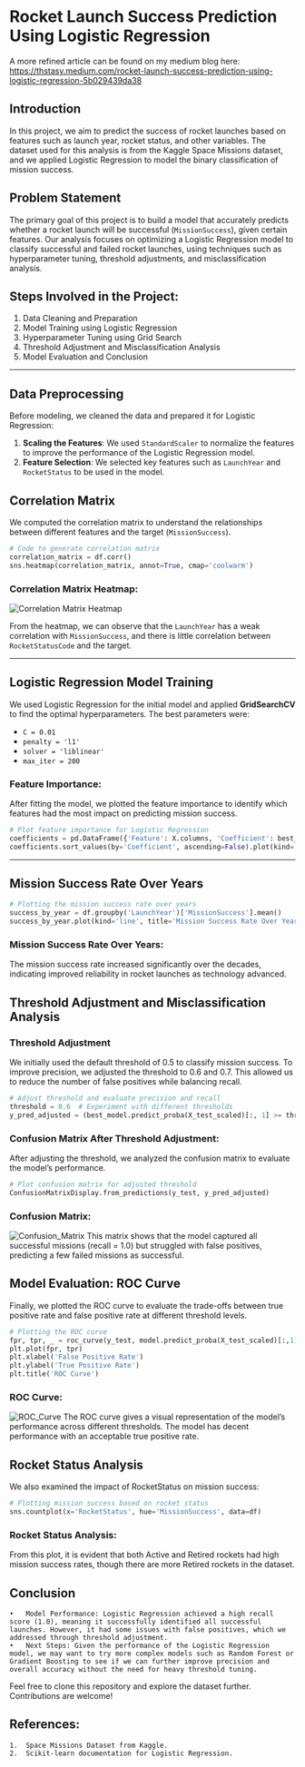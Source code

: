 # Rocket Launch Success Prediction Using Logistic Regression

A more refined article can be found on my medium blog here: https://thstasy.medium.com/rocket-launch-success-prediction-using-logistic-regression-5b029439da38

## Introduction
In this project, we aim to predict the success of rocket launches based on features such as launch year, rocket status, and other variables. The dataset used for this analysis is from the Kaggle Space Missions dataset, and we applied Logistic Regression to model the binary classification of mission success.

## Problem Statement
The primary goal of this project is to build a model that accurately predicts whether a rocket launch will be successful (`MissionSuccess`), given certain features. Our analysis focuses on optimizing a Logistic Regression model to classify successful and failed rocket launches, using techniques such as hyperparameter tuning, threshold adjustments, and misclassification analysis.

## Steps Involved in the Project:
1. Data Cleaning and Preparation
2. Model Training using Logistic Regression
3. Hyperparameter Tuning using Grid Search
4. Threshold Adjustment and Misclassification Analysis
5. Model Evaluation and Conclusion

---

## Data Preprocessing

Before modeling, we cleaned the data and prepared it for Logistic Regression:

1. **Scaling the Features**: We used `StandardScaler` to normalize the features to improve the performance of the Logistic Regression model.
2. **Feature Selection**: We selected key features such as `LaunchYear` and `RocketStatus` to be used in the model.

## Correlation Matrix

We computed the correlation matrix to understand the relationships between different features and the target (`MissionSuccess`).

```python
# Code to generate correlation matrix
correlation_matrix = df.corr()
sns.heatmap(correlation_matrix, annot=True, cmap='coolwarm')
```


### Correlation Matrix Heatmap:
![Correlation Matrix Heatmap](./Correlation_Matrix_Heatmap.png)

From the heatmap, we can observe that the `LaunchYear` has a weak correlation with `MissionSuccess`, and there is little correlation between `RocketStatusCode` and the target.

---

## Logistic Regression Model Training

We used Logistic Regression for the initial model and applied **GridSearchCV** to find the optimal hyperparameters. The best parameters were:
- `C = 0.01`
- `penalty = 'l1'`
- `solver = 'liblinear'`
- `max_iter = 200`

### Feature Importance:
After fitting the model, we plotted the feature importance to identify which features had the most impact on predicting mission success.

```python
# Plot feature importance for Logistic Regression
coefficients = pd.DataFrame({'Feature': X.columns, 'Coefficient': best_model.coef_[0]})
coefficients.sort_values(by='Coefficient', ascending=False).plot(kind='barh', x='Feature', y='Coefficient')
```

---

## Mission Success Rate Over Years

```python
# Plotting the mission success rate over years
success_by_year = df.groupby('LaunchYear')['MissionSuccess'].mean()
success_by_year.plot(kind='line', title='Mission Success Rate Over Years')
```

### Mission Success Rate Over Years:
The mission success rate increased significantly over the decades, indicating improved reliability in rocket launches as technology advanced.

## Threshold Adjustment and Misclassification Analysis

### Threshold Adjustment

We initially used the default threshold of 0.5 to classify mission success. To improve precision, we adjusted the threshold to 0.6 and 0.7. This allowed us to reduce the number of false positives while balancing recall.

```python
# Adjust threshold and evaluate precision and recall
threshold = 0.6  # Experiment with different thresholds
y_pred_adjusted = (best_model.predict_proba(X_test_scaled)[:, 1] >= threshold).astype(int)
```

### Confusion Matrix After Threshold Adjustment:

After adjusting the threshold, we analyzed the confusion matrix to evaluate the model’s performance.

```python
# Plot confusion matrix for adjusted threshold
ConfusionMatrixDisplay.from_predictions(y_test, y_pred_adjusted)
```

### Confusion Matrix:
![Confusion_Matrix](./Confusion_Matrix.png)
This matrix shows that the model captured all successful missions (recall = 1.0) but struggled with false positives, predicting a few failed missions as successful.

## Model Evaluation: ROC Curve

Finally, we plotted the ROC curve to evaluate the trade-offs between true positive rate and false positive rate at different threshold levels.

```python
# Plotting the ROC curve
fpr, tpr, _ = roc_curve(y_test, model.predict_proba(X_test_scaled)[:,1])
plt.plot(fpr, tpr)
plt.xlabel('False Positive Rate')
plt.ylabel('True Positive Rate')
plt.title('ROC Curve')
```


### ROC Curve:
![ROC_Curve](./ROC_Curve.png)
The ROC curve gives a visual representation of the model’s performance across different thresholds. The model has decent performance with an acceptable true positive rate.

## Rocket Status Analysis
We also examined the impact of RocketStatus on mission success:

```python
# Plotting mission success based on rocket status
sns.countplot(x='RocketStatus', hue='MissionSuccess', data=df)
```

### Rocket Status Analysis:
From this plot, it is evident that both Active and Retired rockets had high mission success rates, though there are more Retired rockets in the dataset.

## Conclusion

	•	Model Performance: Logistic Regression achieved a high recall score (1.0), meaning it successfully identified all successful launches. However, it had some issues with false positives, which we addressed through threshold adjustment.
	•	Next Steps: Given the performance of the Logistic Regression model, we may want to try more complex models such as Random Forest or Gradient Boosting to see if we can further improve precision and overall accuracy without the need for heavy threshold tuning.

Feel free to clone this repository and explore the dataset further. Contributions are welcome!


## References:
	1.	Space Missions Dataset from Kaggle.
	2.	Scikit-learn documentation for Logistic Regression.


